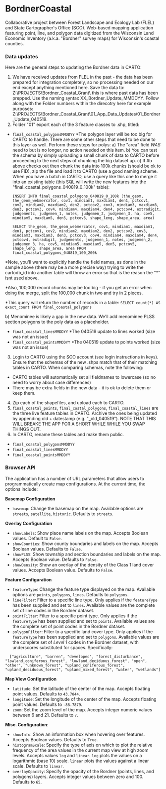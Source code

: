 # BordnerCoastal
Collaborative project between Forest Landscape and Ecology Lab (FLEL) and State Cartographer's Office (SCO). Web-based mapping application featuring point, line, and polygon data digitized from the Wisconsin Land Economic Inventory (a.k.a. "Bordner" survey maps) for Wisconsin's coastal counties.

### Data updates
Here are the general steps to updating the Bordner data in CARTO:
1) We have received updates from FLEL in the past - the data has been prepared for integration completely, so no processing needed on our end except anything mentioned here. Save the data to: Z:\PROJECTS\Bordner_Coastal_Grant\ this is where past data has been prepped. Use the naming syntax XX_Bordner_Update_MMDDYY. Follow along with the Folder numbers within the direcotry here for example purposes: Z:\PROJECTS\Bordner_Coastal_Grant\01_App_Data_Updates\01_Bordner_Update_040519.
2) Folder "01" export each of the 3 feature classes to .shp, titled:
- ```final_coastal_polygonsMMDDYY``` *The polygon layer will be too big for CARTO to handle. There are some other steps that need to be done to this layer as well. Perform these steps for polys:
  a) The "area" field *WAS* need to but is no longer, no action needed on this item.
  b) You can test the schema by simply uploading a small chunk of data to CARTO before proceeding to the next steps of chunking the big dataset up.
  c) If #b above checks out then chunk the data into 100k chunks (should be ok to use FID), zip the file and load it to CARTO (use a good naming scheme. When you have a batch in CARTO, use a query like this one to merge it into an existing table (this SQL will write the new features into the "final_coastal_polygons_040819_0_100k" table):
  
  ```INSERT INTO final_coastal_polygons_040819_0_100k (the_geom, the_geom_webmercator, cov1, mindiam1, maxdiam1, den1, pctcov1, cov2, mindiam2, maxdiam2, den2, pctcov2, cov3, mindiam3, maxdiam3, den3, pctcov3, cov4, mindiam4, maxdiam4, den4, pctcov4, extradigit, judgementc, judgemen_1, notes, judgemen_2, judgemen_3, ha, cov5, mindiam5, maxdiam5, den5, pctcov5, shape_leng, shape_area, area)```

  ```SELECT the_geom, the_geom_webmercator, cov1, mindiam1, maxdiam1, den1, pctcov1, cov2, mindiam2, maxdiam2, den2, pctcov2, cov3, mindiam3, maxdiam3, den3, pctcov3, cov4, mindiam4, maxdiam4, den4, pctcov4, extradigit, judgementc, judgemen_1, notes, judgemen_2, judgemen_3, ha, cov5, mindiam5, maxdiam5, den5, pctcov5, shape_leng, shape_area, area FROM final_coastal_polygons_040819_100_200k```

*Note, you'll want to explicitly handle the field names, as done in the sample above (there may be a more precise way) trying to write the cartodb_id into another table will throw an error so that is the reason the "\*" isnt used above.

*Also, 100,000 record chunks may be too big - if you get an error when doing the merge, split the 100,000 chunk in two and try in 2 pieces.

*This query will return the number of records in a table:
  ```SELECT count(*) AS exact_count FROM final_coastal_polygons```

  b) Menominee is likely a gap in the new data. We'll add menominee PLSS section polygons to the poly data as a placeholder.  
  
- ```final_coastal_linesMMDDYY``` *The 040519 update to lines worked (size was not an issue)
- ```final_coastal_pointsMMDDYY``` *The 040519 update to points worked (size was not an issue)
3) Login to CARTO using the SCO account (see login instructions in keys). Ensure that the schemas of the new .shps match that of their matching tables in CARTO. When comparing schemas, note the following:
- CARTO tables will automatically set all fieldnames to lowercase (so no need to worry about case differences)
- There may be extra fields in the new data - it is ok to delete them or keep them.
4) Zip each of the shapefiles, and upload each to CARTO. 
5) ```final_coastal_points```, ```final_costal_polygons```, ```final_coastal_lines``` are the three live feature tables in CARTO. Archive the ones being updated by appending old + datestamp (e.g. "_old_040519"). NOTE THAT THIS WILL BREAKE THE APP FOR A SHORT WHILE WHILE YOU SWAP THINGS OUT.
6) In CARTO, rename these tables and make them public.
- ```final_coastal_polygonsMMDDYY```
- ```final_coastal_linesMMDDYY```
- ```final_coastal_pointsMMDDYY```

### Browser API
The application has a number of URL parameters that allow users to programmatically create map configurations. At the current time, the options include:

**Basemap Configuration**
- ```basemap```: Change the basemap on the map. Available options are ```streets```, ```satellite```, ```historic```. Defaults to ```streets```.

**Overlay Configuration**
- ```showLabels```: Show place name labels on the map. Accepts Boolean values. Default to ```False```.
- ```showCounties```: Show county boundaries and labels on the map. Accepts Boolean values. Defaults to ```False```.
- ```showPLSS```: Show township and section boundaries and labels on the map. Accepts Boolean value. Defaults to ```False```.
- ```showDensity```: Show an overlay of the density of the Class 1 land cover values. Accepts Boolean value. Defaults to ```False```.

**Feature Configuration**
- ```featureType```: Change the feature type displayed on the map. Available options are ```points```, ```polygons```, ```lines```. Defaults to ```polygons```.
- ```lineFilter```:  Filter to a specific line type. Only applies if the ```featureType``` has been supplied and set to ```lines```. Available values are the complete set of line codes in the Bordner dataset.
- ```pointFilter```: Filter to a specific point type. Only applies if the ```featureType``` has been supplied and set to ```points```. Available values are the complete set of point codes in the Bordner dataset.
- ```polygonFilter```: Filter to a specific land cover type. Only applies if the ```featureType``` has been supplied and set to ```polygons```. Available values are the complete set of *Level 1* codes in the Bordner dataset, with underscores substituted for spaces. Specifically:
```
  ["agriculture", "barren", "developed", "forest_disturbance", "lowland_coniferous_forest", "lowland_deciduous_forest", "open", "other", "unknown_forest", "upland_coniferous_forest", "upland_deciduous_forest", "upland_mixed_forest", "water", "wetlands"]
```

**Map View Configuration**
- ```latitude```: Set the latitude of the center of the map. Accepts floating point values. Defaults to ```43.7844```.
- ```longitude```: Set the longitude of the center of the map. Accepts floating point values. Defaults to ```-88.7879```.
- ```zoom```: Set the zoom level of the map. Accepts integer numeric values between 6 and 21. Defaults to ```7```.

**Misc. Configuration**:
- ```showInfo```: Show an information box when hovering over features. Accepts Boolean values. Defaults to ```True```.
- ```histogramScale```: Specify the type of axis on which to plot the relative frequency of the area values in the current map view at high zoom levels. Accepts values ```log``` and ```linear```. ```log``` plots the values on a logarithmic (base 10) scale. ```linear``` plots the values against a linear scale. Defaults to ```linear```.
- ```overlayOpacity```: Specify the opacity of the Bordner (points, lines, and polygons) layers. Accepts integer values between zero and 100. Defaults to ```65```. 
